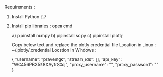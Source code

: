 Requirements :

1) Install Python 2.7

2) Install pip libraries :
open cmd

    a) pipinstall numpy
    b) pipinstall scipy
    c) pipinstall plotly

    Copy below text and replace the plotly credential file
    Location in Linux : ~/.plotly/.credential
    Location in Windows :

    {
    "username": "praveingk",
    "stream_ids": [],
    "api_key": "WC456PBX5K8XAyfrS3cj",
    "proxy_username": "",
    "proxy_password": ""
    }